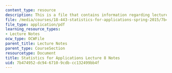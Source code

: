 ```yaml
---
content_type: resource
description: This is a file that contains information regarding lecture 8 notes.
file: /media/courses/18-443-statistics-for-applications-spring-2015/7b474952dc9467109cdbcc132499bb4f_MIT18_443S15_LEC8.pdf
file_type: application/pdf
learning_resource_types:
- Lecture Notes
ocw_type: OCWFile
parent_title: Lecture Notes
parent_type: CourseSection
resourcetype: Document
title: Statistics for Applications Lecture 8 Notes
uid: 7b474952-dc94-6710-9cdb-cc132499bb4f
---
```

